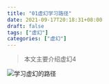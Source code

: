 ```yaml
---
title: "01虚幻学习路径"
date: 2021-09-17T20:18:31+08:00
draft: false
tags: ["虚幻"]
categories: ["虚幻"]
---
```


> 本文主要介绍虚幻4

<!--more-->

![学习虚幻的路径](https://luckly007.oss-cn-beijing.aliyuncs.com/img/%E5%AD%A6%E4%B9%A0%E8%99%9A%E5%B9%BB%E7%9A%84%E8%B7%AF%E5%BE%84.png)